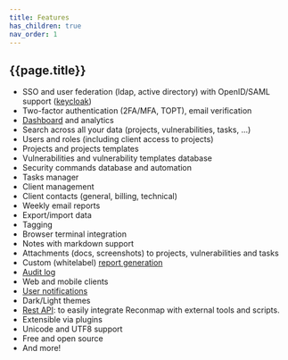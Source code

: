 ```yaml
---
title: Features
has_children: true
nav_order: 1
---
```


## {{page.title}}

- SSO and user federation (ldap, active directory) with OpenID/SAML support ([keycloak](https://www.keycloak.org/))
- Two-factor authentication (2FA/MFA, TOPT), email verification
- [Dashboard](/user-manual/dashboard.html) and analytics
- Search across all your data (projects, vulnerabilities, tasks, ...)
- Users and roles (including client access to projects)
- Projects and projects templates
- Vulnerabilities and vulnerability templates database
- Security commands database and automation
- Tasks manager
- Client management
- Client contacts (general, billing, technical)
- Weekly email reports
- Export/import data
- Tagging
- Browser terminal integration
- Notes with markdown support
- Attachments (docs, screenshots) to projects, vulnerabilities and tasks
- Custom (whitelabel) [report generation](/user-manual/reports/index.html)
- [Audit log](/user-manual/system/audit-log.html)
- Web and mobile clients
- [User notifications](/user-manual/users/user-notifications.html)
- Dark/Light themes
- [Rest API](https://demo.api.reconmap.com/docs/): to easily integrate Reconmap with external tools and scripts.
- Extensible via plugins
- Unicode and UTF8 support
- Free and open source
- And more!

